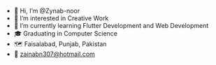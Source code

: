 - 👋 Hi, I’m @Zynab-noor
- 👀 I’m interested in Creative Work
- 🌱 I’m currently learning Flutter Development and Web Development 
- 🎓 Graduating in Computer Science  
- 🗺 Faisalabad, Punjab, Pakistan
- 📧 zainabn307@hotmail.com

<!---
Zynab-noor/Zynab-noor is a ✨ special ✨ repository because its `README.md` (this file) appears on your GitHub profile.
You can click the Preview link to take a look at your changes.
--->
